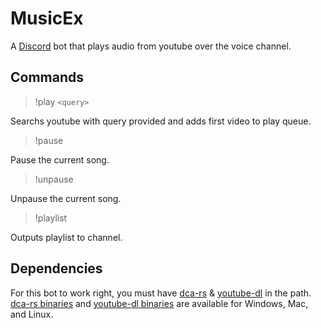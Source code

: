 # MusicEx

A [Discord] bot that plays audio from youtube over the voice channel.

[Discord]: https://discordapp.com/

## Commands

> !play `<query>`

Searchs youtube with query provided and adds first video to play queue.

> !pause

Pause the current song.

> !unpause

Unpause the current song.

> !playlist

Outputs playlist to channel.

## Dependencies

For this bot to work right, you must have [dca-rs] & [youtube-dl] in the path.
[dca-rs binaries] and [youtube-dl binaries] are available for Windows, Mac,
and Linux.

[dca-rs]: https://github.com/nstafie/dca-rs
[youtube-dl]: https://rg3.github.io/youtube-dl/
[dca-rs binaries]: https://github.com/nstafie/dca-rs/releases
[youtube-dl binaries]: https://rg3.github.io/youtube-dl/download.html
